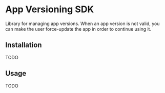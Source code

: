 # App Versioning SDK
Library for managing app versions. When an app version is not valid, you can make the user force-update the app in order to continue using it.

## Installation
TODO

## Usage
TODO